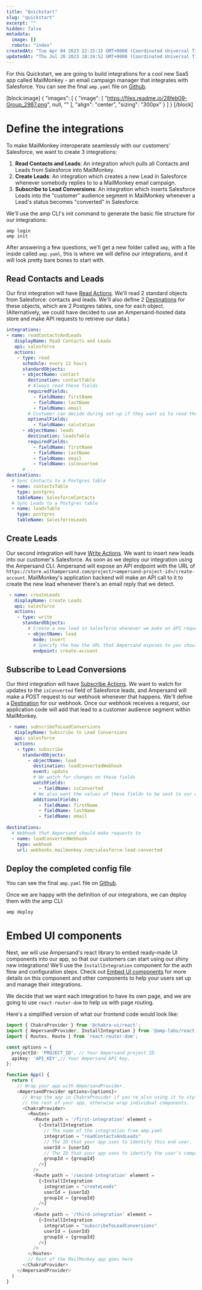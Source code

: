 ```yaml
---
title: "Quickstart"
slug: "quickstart"
excerpt: ""
hidden: false
metadata: 
  image: []
  robots: "index"
createdAt: "Tue Apr 04 2023 22:15:15 GMT+0000 (Coordinated Universal Time)"
updatedAt: "Thu Jul 20 2023 18:24:52 GMT+0000 (Coordinated Universal Time)"
---
```

For this Quickstart, we are going to build integrations for a cool new SaaS app called MailMonkey - an email campaign manager that integrates with Salesforce. You can see the final `amp.yaml` file on [Github](https://github.com/amp-labs/samples/blob/main/quickstart/amp.yaml).

[block:image]
{
  "images": [
    {
      "image": [
        "https://files.readme.io/28feb09-Group_2987.png",
        null,
        ""
      ],
      "align": "center",
      "sizing": "300px"
    }
  ]
}
[/block]


# Define the integrations

To make MailMonkey interoperate seamlessly with our customers' Salesforce, we want to create 3 integrations:

1. **Read Contacts and Leads**: An integration which pulls all Contacts and Leads from Salesforce into MailMonkey.
2. **Create Leads**: An integration which creates a new Lead in Salesforce whenever somebody replies to to a MailMonkey email campaign.
3. **Subscribe to Lead Conversions**: An integration which inserts Salesforce Leads into the "customer" audience segment in MailMonkey whenever a Lead's status becomes "converted" in Salesforce.

We'll use the amp CLI's init command to generate the basic file structure for our integrations:

```
amp login
amp init
```

After answering a few questions, we'll get a new folder called `amp`, with a file inside called `amp.yaml`, this is where we will define our integrations, and it will look pretty bare bones to start with. 

## Read Contacts and Leads

Our first integration will have [Read Actions](doc:read-actions). We'll read 2 standard objects from Salesforce: contacts and leads. We'll also define 2 [Destinations](doc:destinations) for these objects, which are 2 Postgres tables, one for each object. (Alternatively, we could have decided to use an Ampersand-hosted data store and make API requests to retrieve our data.)

```yaml
integrations:
- name: readContactsAndLeads
   displayName: Read Contacts and Leads
   api: salesforce
   actions:
    - type: read
      schedule: every 12 hours
      standardObjects:              
      - objectName: contact
        destination: contactTable
        # Always read these fields
        requiredFields:
          - fieldName: firstName
          - fieldName: lastName
          - fieldName: email
        # Customer can decide during set-up if they want us to read these fields
        optionalFields:
          - fieldName: salutation
      - objectName: leads
        destination: leadsTable
        requiredFields:
          - fieldName: firstName
          - fieldName: lastName
          - fieldName: email
          - fieldName: isConverted
      # ...
destinations:
  # Sync Contacts to a Postgres table
  - name: contactsTable
    type: postgres
    tableName: SalesforceContacts
  # Sync Leads to a Postgres table
  - name: leadsTable
    type: postgres
    tableName: SalesforceLeads
```

## Create Leads

Our second integration will have [Write Actions](doc:write-actions). We want to insert new leads into our customer's Salesforce. As soon as we deploy our integration using the Ampersand CLI. Ampersand will expose an API endpoint with the URL of `https://store.withampersand.com/project/<ampersand-project-id>/create-account`.  MailMonkey's application backend will make an API call to it to create the new lead whenever there's an email reply that we detect.

```yaml
 - name: createLeads
   displayName: Create Leads
   api: salesforce
   actions:
    - type: write
      standardObjects:
        # Create a new lead in Salesforce whenever we make an API request.
        - objectName: lead
          mode: insert
          # Specify the how the URL that Ampersand exposes to you should be named.
          endpoint: create-account
```

## Subscribe to Lead Conversions

Our third integration will have [Subscribe Actions](doc:subscribe-actions). We want to watch for updates to the `isConverted` field of Salesforce leads, and Ampersand will make a POST request to our webhook whenever that happens. We'll define a [Destination](doc:destinations) for our webhook. Once our webhook receives a request, our application code will add that lead to a customer audience segment within MailMonkey.

```yaml
 - name: subscribeToLeadConversions
   displayName: Subscribe to Lead Conversions
   api: salesforce
   actions:
    - type: subscribe
      standardObjects:
        - objectName: lead
          destination: leadConvertedWebhook          
          event: update
          # We watch for changes on these fields
          watchFields:
            - fieldName: isConverted
          # We also want the values of these fields to be sent to our webhook.
          additionalFields:
            - fieldName: firstName
            - fieldName: lastName
            - fieldName: email
            
destinations:
  # Webhook that Ampersand should make requests to
  - name: leadConvertedWebhook
    type: webhook
    url: webhooks.mailmonkey.com/salesforce-lead-converted
```

## Deploy the completed config file

You can see the final `amp.yaml` file on [Github](https://github.com/amp-labs/samples/blob/main/quickstart/amp.yaml). 

Once we are happy with the definition of our integrations, we can deploy them with the amp CLI:

```
amp deploy
```

# Embed UI components

Next, we will use Ampersand's react library to embed ready-made UI components into our app, so that our customers can start using our shiny new integrations! We'll use the `InstallIntegration` component for the auth flow and configuration steps. Check out [Embed UI components](doc:embeddable-ui-components) for more details on this component and other components to help your users set up and manage their integrations. 

We decide that we want each integration to have its own page, and we are going to use `react-router-dom` to help us with page routing.

Here's a simplified version of what our frontend code would look like:

```typescript
import { ChakraProvider } from '@chakra-ui/react';
import { AmpersandProvider, InstallIntegration } from '@amp-labs/react';
import { Routes, Route } from 'react-router-dom';

const options = {
  projectId: 'PROJECT_ID', // Your Ampersand project ID.
  apiKey: 'API_KEY',// Your Ampersand API key.
};

function App() {
  return (
    // Wrap your app with AmpersandProvider.
    <AmpersandProvider options={options}>
      // Wrap the app in ChakraProvider if you're also using it to style
      // the rest of your app, otherwise wrap individual components.
      <ChakraProvider>
        <Routes>
          <Route path = '/first-integration' element =
            {<InstallIntegration 
              // The name of the integration from amp.yaml
              integration = "readContactsAndLeads"
              // The ID that your app uses to identify this end user.
              userId = {userId}
              // The ID that your app uses to identify the user's company, org, or team.
              groupId = {groupId}
            />}
          />
          <Route path = '/second-integration' element =
            {<InstallIntegration 
              integration = "createLeads"
              userId = {userId}
              groupId = {groupId}
            />}
          />
          <Route path = '/third-integration' element =
            {<InstallIntegration 
              integration = "subscribeToLeadConversions"
              userId = {userId}
              groupId = {groupId}
            />}
          />          
        </Routes>
        // Rest of the MailMonkey app goes here
      </ChakraProvider>
    </AmpersandProvider>
  )
}
```
